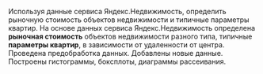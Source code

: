 Используя данные сервиса Яндекс.Недвижимость, определить рыночную стоимость объектов недвижимости и типичные параметры квартир. 
На основе данных сервиса Яндекс.Недвижимость определена **рыночная стоимость**
объектов недвижимости разного типа, типичные **параметры квартир**, в зависимости от
удаленности от центра. 
Проведена предобработка данных. 
Добавлены новые данные.
Построены гистограммы, боксплоты, диаграммы рассеивания.

